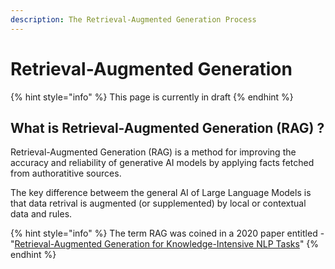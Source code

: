 ```yaml
---
description: The Retrieval-Augmented Generation Process
---
```


# Retrieval-Augmented Generation

{% hint style="info" %}
This page is currently in draft
{% endhint %}

## What is Retrieval-Augmented Generation (RAG) ?

Retrieval-Augmented Generation (RAG) is a method for improving the accuracy and reliability of generative AI models by applying facts fetched from authoratitive sources.

The key difference betweem the general AI of Large Language Models is that data retrival is augmented (or supplemented) by local or contextual data and rules.





{% hint style="info" %}
The term RAG was coined in a 2020 paper entitled - "[Retrieval-Augmented Generation for Knowledge-Intensive NLP Tasks](https://arxiv.org/pdf/2005.11401)"
{% endhint %}


